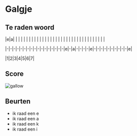 # Galgje

## Te raden woord

|e|a| | | | | | | | | | | | | | | | | | | | | | | | | | | | | | | | | | |

|-|-|-|-|-|-|-|-|-|-|-|-|-|-|-|-|-|e|-|a|-|-|-|-|e|-|-|-|-|-|-|-|-|-|-|e|

|1|2|3|4|5|6|7|

## Score
![gallow](./images/1.png)

## Beurten
* ik raad een e
* ik raad een a
* ik raad een k
* ik raad een i
